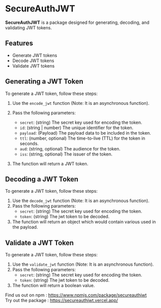 # SecureAuthJWT

**SecureAuthJWT** is a package designed for generating, decoding, and validating JWT tokens.

## Features

- Generate JWT tokens
- Decode JWT tokens
- Validate JWT tokens

## Generating a JWT Token

To generate a JWT token, follow these steps:

1. Use the `encode_jwt` function (Note: It is an asynchronous function).
2. Pass the following parameters:
   - `secret`: (string) The secret key used for encoding the token.
   - `id`: (string | number) The unique identifier for the token.
   - `payload`: (Payload) The payload data to be included in the token.
   - `ttl`: (number, optional) The time-to-live (TTL) for the token in seconds.
   - `aud`: (string, optional) The audience for the token.
   - `iss`: (string, optional) The issuer of the token.

3. The function will return a JWT token.

## Decoding a JWT Token

To generate a JWT token, follow these steps:

1. Use the `decode_jwt` function (Note: It is an asynchronous function).
2. Pass the following parameters:
   - `secret`: (string) The secret key used for encoding the token.
   - `token`: (string) The jwt token to be decoded.
3. The function will return an object which would contain various used in the payload.

## Validate a JWT Token

To generate a JWT token, follow these steps:

1. Use the `validate_jwt` function (Note: It is an asynchronous function).
2. Pass the following parameters:
   - `secret`: (string) The secret key used for encoding the token.
   - `token`: (string) The jwt token to be decoded.
3. The function will return a boolean value.

Find us out on npm : https://www.npmjs.com/package/secureauthjwt<br>
Try out the package : https://secureauthjwt.vercel.app/

